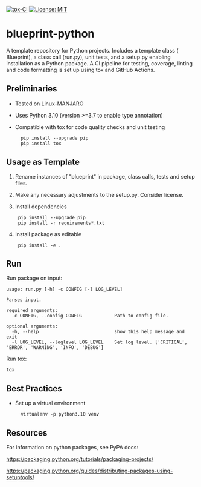 [![tox-CI](https://github.com/nhprhodin/blueprint-python/actions/workflows/tox.yml/badge.svg)](https://github.com/nhprhodin/blueprint-python/actions/workflows/tox.yml)
[![License: MIT](https://img.shields.io/badge/License-MIT-yellow.svg)](https://opensource.org/licenses/MIT)

# blueprint-python
A template repository for Python projects. Includes a template class ( Blueprint), a class call (run.py), unit tests, 
and a setup.py enabling installation as a Python package. A CI pipeline for testing, coverage, linting and code 
formatting is set up using tox and GitHub Actions.

## Preliminaries
- Tested on Linux-MANJARO

- Uses Python 3.10 (version >=3.7 to enable type annotation)

- Compatible with tox for code quality checks and unit testing

        pip install --upgrade pip
        pip install tox

## Usage as Template
1) Rename instances of "blueprint" in package, class calls, tests and setup files.

2) Make any necessary adjustments to the setup.py. Consider license.

3) Install dependencies
   
        pip install --upgrade pip
        pip install -r requirements*.txt

4) Install package as editable 
        
        pip install -e .

## Run
Run package on input:

    usage: run.py [-h] -c CONFIG [-l LOG_LEVEL]
    
    Parses input.
    
    required arguments:
      -c CONFIG, --config CONFIG            Path to config file.
    
    optional arguments:
      -h, --help                            show this help message and exit
      -l LOG_LEVEL, --loglevel LOG_LEVEL    Set log level. ['CRITICAL', 'ERROR', 'WARNING', 'INFO', 'DEBUG']

Run tox:

    tox

## Best Practices

- Set up a virtual environment

        virtualenv -p python3.10 venv

## Resources
For information on python packages, see PyPA docs:

https://packaging.python.org/tutorials/packaging-projects/

https://packaging.python.org/guides/distributing-packages-using-setuptools/

